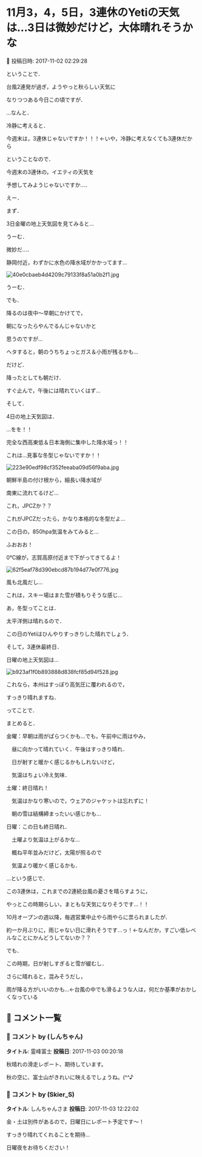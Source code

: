 # 11月3，4，5日，3連休のYetiの天気は…3日は微妙だけど，大体晴れそうかな

📅 投稿日時: 2017-11-02 02:29:28

ということで．


台風2連発が過ぎ，ようやっと秋らしい天気に


なりつつある今日この頃ですが．


…なんと．


冷静に考えると．


今週末は，3連休じゃないですか！！！←いや，冷静に考えなくても3連休だから





ということなので．


今週末の3連休の，イエティの天気を


予想してみようじゃないですか…．





えー．


まず．


3日金曜の地上天気図を見てみると…


うーむ．


微妙だ…．


静岡付近，わずかに水色の降水域がかかってます…




![40e0cbaeb4d4209c79133f8a51a0b2f1.jpg](images/40e0cbaeb4d4209c79133f8a51a0b2f1.jpg)




うーむ．


でも．


降るのは夜中～早朝にかけてで，


朝になったらやんでるんじゃないかと


思うのですが…


ヘタすると，朝のうちちょっとガス＆小雨が残るかも…


だけど．


降ったとしても朝だけ．


すぐ止んで，午後には晴れていくはず…





そして．


4日の地上天気図は．


…をを！！


完全な西高東低＆日本海側に集中した降水域っ！！


これは…見事な冬型じゃないですか！！




![223e90edf98cf352feeaba09d56f9aba.jpg](images/223e90edf98cf352feeaba09d56f9aba.jpg)




朝鮮半島の付け根から，細長い降水域が


南東に流れてるけど…


これ，JPCZか？？


これがJPCZだったら，かなり本格的な冬型だよ…





この日の，850hpa気温をみてみると…


ふおおお！


0℃線が，志賀高原付近まで下がってきてるよ！




![62f5eaf78d390ebcd87b194d77e0f776.jpg](images/62f5eaf78d390ebcd87b194d77e0f776.jpg)




風も北風だし…


これは，スキー場はまた雪が積もりそうな感じ…





あ，冬型ってことは．


太平洋側は晴れるので．


この日のYetiはひんやりすっきりした晴れでしょう．





そして，3連休最終日．


日曜の地上天気図は…




![b923af1f0b893888d838fcf85d94f528.jpg](images/b923af1f0b893888d838fcf85d94f528.jpg)




これなら，本州はすっぽり高気圧に覆われるので，


すっきり晴れますね．





ってことで．


まとめると．





金曜：早朝は雨がぱらつくかも…でも，午前中に雨はやみ，


　昼に向かって晴れていく．午後はすっきり晴れ．


　日が射すと暖かく感じるかもしれないけど，


　気温はちょい冷え気味．





土曜：終日晴れ！


　気温はかなり寒いので，ウェアのジャケットは忘れずに！


　朝の雪は結構締まったいい感じかも…





日曜：この日も終日晴れ．


　土曜より気温は上がるかな…


　概ね平年並みだけど，太陽が照るので


　気温より暖かく感じるかも．





…という感じで．


この3連休は，これまでの2連続台風の憂さを晴らすように，


やっとこの時期らしい，まともな天気になりそうです…！！





10月オープンの週以降，毎週営業中止やら雨やらに祟られましたが．


約一か月ぶりに，雨じゃない日に滑れそうです…っ！←なんだか，すごい低レベルなことにかんどうしてないか？？





でも．


この時期，日が射しすぎると雪が緩むし．


さらに晴れると，混みそうだし，


雨が降る方がいいのかも…←台風の中でも滑るような人は，何だか基準がおかしくなっている

## 💬 コメント一覧

### 💬 コメント by (しんちゃん)
**タイトル**: 霊峰富士
**投稿日**: 2017-11-03 00:20:18

秋晴れの滑走レポート、期待しています。

秋の空に、富士山がきれいに映えるでしょうね。(^^♪

### 💬 コメント by (Skier_S)
**タイトル**: しんちゃんさま
**投稿日**: 2017-11-03 12:22:02

金・土は別件があるので，日曜日にレポート予定です～！

すっきり晴れてくれることを期待…

日曜夜をお待ちください！


